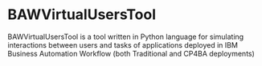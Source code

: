 # BAWVirtualUsersTool
BAWVirtualUsersTool is a tool written in Python language for simulating interactions between users and tasks of applications deployed in IBM Business Automation Workflow (both Traditional and CP4BA deployments)
